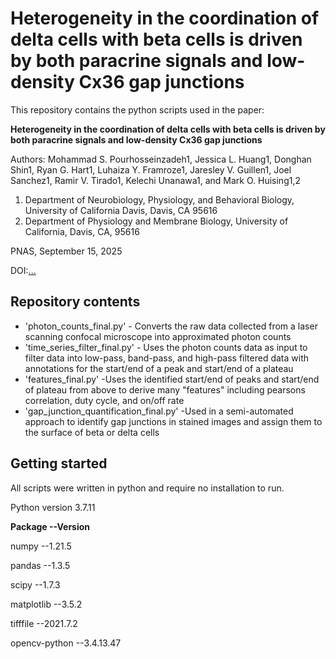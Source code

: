 # Heterogeneity in the coordination of delta cells with beta cells is driven by both paracrine signals and low-density Cx36 gap junctions
This repository contains the python scripts used in the paper: 

**Heterogeneity in the coordination of delta cells with beta cells is driven by both paracrine signals and low-density Cx36 gap junctions**

Authors: Mohammad S. Pourhosseinzadeh1, Jessica L. Huang1, Donghan Shin1, Ryan G. Hart1, Luhaiza Y.  Framroze1, Jaresley V. Guillen1, Joel Sanchez1, Ramir V. Tirado1, Kelechi Unanawa1, and Mark O. Huising1,2

1. Department of Neurobiology, Physiology, and Behavioral Biology, University of California Davis, Davis, CA 95616
2. Department of Physiology and Membrane Biology, University of California, Davis, CA, 95616

PNAS, September 15, 2025

DOI:[...](URL)

## Repository contents
- 'photon_counts_final.py' - Converts the raw data collected from a laser scanning confocal microscope into approximated photon counts
- 'time_series_filter_final.py' - Uses the photon counts data as input to filter data into low-pass, band-pass, and high-pass filtered data with annotations for the start/end of a peak and start/end of a plateau
- 'features_final.py' -Uses the identified start/end of peaks and start/end of plateau from above to derive many "features" including pearsons correlation, duty cycle, and on/off rate
- 'gap_junction_quantification_final.py' -Used in a semi-automated approach to identify gap junctions in stained images and assign them to the surface of beta or delta cells

## Getting started
All scripts were written in python and require no installation to run.

Python version 3.7.11

**Package --Version**

numpy --1.21.5

pandas --1.3.5

scipy --1.7.3

matplotlib --3.5.2

tifffile --2021.7.2

opencv-python --3.4.13.47
